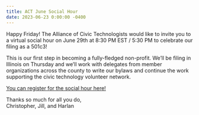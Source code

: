 ```yaml
---
title: ACT June Social Hour
date: 2023-06-23 0:00:00 -0400
---
```


Happy Friday!  The Alliance of Civic Technologists would like to invite you to a virtual social hour on June 29th at 8:30 PM EST / 5:30 PM to celebrate our filing as a 501c3! 

This is our first step in becoming a fully-fledged non-profit. We’ll be filing in Illinois on Thursday and we’ll work with delegates from member organizations across the county to write our bylaws and continue the work supporting the civic technology volunteer network. 

[You can register for the social hour here!](https://us06web.zoom.us/meeting/register/tZUoduutrj0pHNGBZ3zoYJwGE21n8AvtlRoo)

Thanks so much for all you do,<br>
Christopher, Jill, and Harlan 
